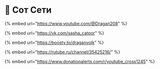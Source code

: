 # 📱 Сот Сети



{% embed url="https://www.youtube.com/@Dragan208" %}

{% embed url="https://vk.com/sasha_catpor" %}

{% embed url="https://boosty.to/draganvolk" %}

{% embed url="https://rutube.ru/channel/35425216/" %}

{% embed url="https://www.donationalerts.com/r/youtube_cross1245" %}
